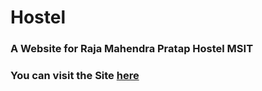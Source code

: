 # Hostel
### A Website for Raja Mahendra Pratap Hostel MSIT

### You can visit the Site [here](https://msihostel.netlify.com/)
